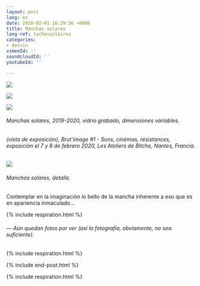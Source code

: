 ```yaml
---
layout: post
lang: es
date: 2020-02-01 16:29:56 +0000
title: Manchas solares
lang-ref: tachessolaires
categories:
- dessin
vimeoId: ''
soundcloudId: ''
youtubeId: ''

---
```

![](/mepierdoparaver/imgs/dsc_2217-up.jpg)

![](/mepierdoparaver/imgs/dsc_2215-up.jpg)

![](/mepierdoparaver/imgs/dsc_2207-up.jpg)

###### Manchas solares, 2019-2020, vidrio grabado, dimensiones variables.

###### (vista de exposición), _Brut’image #1 - Sons, cinémas, résistances_, exposición el 7 y 8 de febrero 2020, Les Ateliers de Bitche, Nantes, Francia.

![](/mepierdoparaver/imgs/dsc_2209-up.jpg)

###### Manchas solares, detalle.

Contemplar en la imaginación lo bello de la mancha inherente a eso que es en apariencia inmaculado...

{% include respiration.html %}

###### — _Aún quedan fotos por ver (así la fotografía, obviamente, no sea suficiente)._

{% include respiration.html %}

{% include end-post.html %}

{% include respiration.html %}
